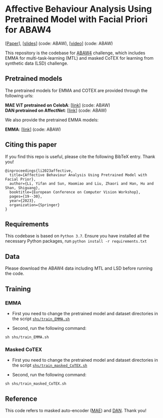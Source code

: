 # Affective Behaviour Analysis Using Pretrained Model with Facial Priori for ABAW4 
[[Paper](https://arxiv.org/abs/2207.11679)], [[slides](https://pan.baidu.com/s/1fojslUcjZwDOjKFMQ8uvRQ?pwd=ABAW)] (code: ABAW), [[video](https://pan.baidu.com/s/12SUQ1mvpH4-sv7_oYWA7Hw?pwd=ABAW)] (code: ABAW)

This repository is the codebase for [ABAW4](https://ibug.doc.ic.ac.uk/resources/eccv-2023-4th-abaw/) challenge, which includes EMMA for multi-task-learning (MTL) and masked CoTEX for learning from synthetic data (LSD) challenge.

## Pretrained models
The pretrained models for EMMA and COTEX are provided through the following urls:

<b>MAE ViT pretrained on CelebA</b>: \[[link](https://pan.baidu.com/s/1aedEeEHeIslvx0WsFVWxDw)\] (code: ABAW) \
<b>DAN pretrained on AffectNet</b>: \[[link](https://pan.baidu.com/s/1MNSkd7KWSL5USywPG3XVfw)\] (code: ABAW)

We also provide the pretrained EMMA models:

<b>EMMA</b>: \[[link](https://pan.baidu.com/s/12xTjIqhTUdp_FziBNTEd0A?pwd=ABAW)\] (code: ABAW)

## Citing this paper
If you find this repo is useful, please cite the following BibTeX entry. Thank you!
```
@inproceedings{li2023affective,
  title={Affective Behaviour Analysis Using Pretrained Model with Facial Prior},
  author={Li, Yifan and Sun, Haomiao and Liu, Zhaori and Han, Hu and Shan, Shiguang},
  booktitle={European Conference on Computer Vision Workshop},
  pages={19--30},
  year={2023},
  organization={Springer}
}
```

## Requirements
This codebase is based on `Python 3.7`. 
Ensure you have installed all the necessary Python packages, run `python install -r requirements.txt`

## Data
Please download the ABAW4 data including MTL and LSD before running the code. 

## Training
### EMMA
- First you need to change the pretrained model and dataset directories in the script [`shs/train_EMMA.sh`](./shs/train_EMMA.sh)

- Second, run the following command:

```
sh shs/train_EMMA.sh
```
### Masked CoTEX
- First you need to change the pretrained model and dataset directories in the script [`shs/train_masked_CoTEX.sh`](./shs/train_masked_CoTEX.sh)

- Second, run the following command:

```
sh shs/train_masked_CoTEX.sh
```

## Reference

This code refers to masked auto-encoder ([MAE](https://github.com/facebookresearch/mae)) and [DAN](https://github.com/yaoing/DAN). Thank you!

